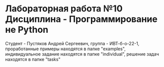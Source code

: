 # Лабораторная работа №10 Дисциплина - Программирование не Python
Студент - Пустяков Андрей Сергеевич, группа - ИВТ-б-о-22-1, 
проработанные примеры находятся в папке "examples", 
индивидуальное задание находятся в папке "individual", 
решение задач находятся в папке "tasks"
